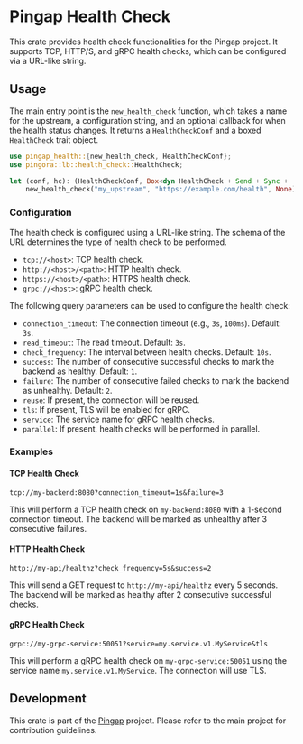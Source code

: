 # Pingap Health Check

This crate provides health check functionalities for the Pingap project. It supports TCP, HTTP/S, and gRPC health checks, which can be configured via a URL-like string.

## Usage

The main entry point is the `new_health_check` function, which takes a name for the upstream, a configuration string, and an optional callback for when the health status changes. It returns a `HealthCheckConf` and a boxed `HealthCheck` trait object.

```rust
use pingap_health::{new_health_check, HealthCheckConf};
use pingora::lb::health_check::HealthCheck;

let (conf, hc): (HealthCheckConf, Box<dyn HealthCheck + Send + Sync + 'static>) =
    new_health_check("my_upstream", "https://example.com/health", None).unwrap();
```

### Configuration

The health check is configured using a URL-like string. The schema of the URL determines the type of health check to be performed.

- `tcp://<host>`: TCP health check.
- `http://<host>/<path>`: HTTP health check.
- `https://<host>/<path>`: HTTPS health check.
- `grpc://<host>`: gRPC health check.

The following query parameters can be used to configure the health check:

- `connection_timeout`: The connection timeout (e.g., `3s`, `100ms`). Default: `3s`.
- `read_timeout`: The read timeout. Default: `3s`.
- `check_frequency`: The interval between health checks. Default: `10s`.
- `success`: The number of consecutive successful checks to mark the backend as healthy. Default: `1`.
- `failure`: The number of consecutive failed checks to mark the backend as unhealthy. Default: `2`.
- `reuse`: If present, the connection will be reused.
- `tls`: If present, TLS will be enabled for gRPC.
- `service`: The service name for gRPC health checks.
- `parallel`: If present, health checks will be performed in parallel.

### Examples

#### TCP Health Check

```
tcp://my-backend:8080?connection_timeout=1s&failure=3
```

This will perform a TCP health check on `my-backend:8080` with a 1-second connection timeout. The backend will be marked as unhealthy after 3 consecutive failures.

#### HTTP Health Check

```
http://my-api/healthz?check_frequency=5s&success=2
```

This will send a GET request to `http://my-api/healthz` every 5 seconds. The backend will be marked as healthy after 2 consecutive successful checks.

#### gRPC Health Check

```
grpc://my-grpc-service:50051?service=my.service.v1.MyService&tls
```

This will perform a gRPC health check on `my-grpc-service:50051` using the service name `my.service.v1.MyService`. The connection will use TLS.

## Development

This crate is part of the [Pingap](https://github.com/vicanso/pingap) project. Please refer to the main project for contribution guidelines.